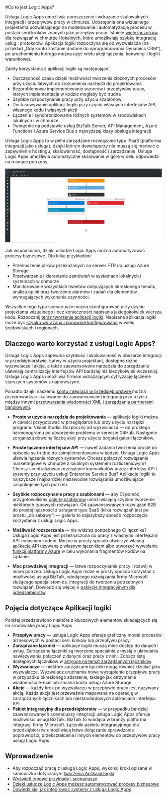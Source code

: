 <properties 
    pageTitle="Co to jest Logic Apps?" 
    description="Dowiedz się więcej o funkcji App Service Logic Apps" 
    authors="kevinlam1" 
    manager="dwrede" 
    editor="" 
    services="logic-apps" 
    documentationCenter=""/>

<tags
    ms.service="logic-apps"
    ms.workload="na"
    ms.tgt_pltfrm="na"
    ms.devlang="na"
    ms.topic="hero-article" 
    ms.date="07/12/2016"
    ms.author="klam"/>

#Co to jest Logic Apps?

Usługa Logic Apps umożliwia uproszczenie i wdrażanie skalowalnych integracji i przepływów pracy w chmurze. Udostępnia ona wizualnego projektanta pozwalającego na modelowanie i automatyzację procesu w postaci serii kroków znanych jako przepływ pracy.  Istnieje [wiele łączników](../connectors/apis-list.md) dla rozwiązań w chmurze i lokalnych, które umożliwiają szybką integrację usług i protokołów.  Aplikacja logiki rozpoczyna się od wyzwalacza (na przykład „Gdy konto zostanie dodane do oprogramowania Dynamics CRM”), po uruchomieniu którego można użyć wielu akcji łączenia, konwersji i logiki warunkowej.

Zalety korzystania z aplikacji logiki są następujące:  

- Oszczędność czasu dzięki możliwości tworzenia złożonych procesów przy użyciu łatwych do zrozumienia narzędzi do projektowania
- Bezproblemowe implementowanie wzorców i przepływów pracy, których implementacja w kodzie mogłaby być trudna
- Szybkie rozpoczynanie pracy przy użyciu szablonów
- Dostosowywanie aplikacji logiki przy użyciu własnych interfejsów API, własnego kodu i własnych akcji
- Łączenie i synchronizowanie różnych systemów w środowiskach lokalnych i w chmurze
- Tworzenie na podstawie usług BizTalk Server, API Management, Azure Functions i Azure Service Bus z najwyższej klasy obsługą integracji

Usługa Logic Apps to w pełni zarządzane rozwiązanie typu iPaaS (platforma integracji jako usługa), dzięki którym deweloperzy nie muszą się martwić o zapewnienie hostingu, skalowalność, dostępność i zarządzanie.  Usługa Logic Apps umożliwia automatyczne skalowanie w górę w celu odpowiedzi na rosnące potrzeby.

![Projektant aplikacji przepływu](./media/app-service-logic-what-are-logic-apps/LogicAppCapture2.png)

Jak wspomniano, dzięki usłudze Logic Apps można automatyzować procesy biznesowe. Oto kilka przykładów:  
 
* Przenoszenie plików przekazanych na serwer FTP do usługi Azure Storage
* Przetwarzanie i kierowanie zamówień w systemach lokalnych i systemach w chmurze
* Monitorowanie wszystkich tweetów dotyczących określonego tematu, analiza opinii oraz tworzenie alarmów i zadań dla elementów wymagających wykonania czynności.

Wszystkie tego typu scenariusze można skonfigurować przy użyciu projektanta wizualnego i bez konieczności napisania jakiegokolwiek wiersza kodu. Rozpocznij [teraz tworzenie aplikacji logiki][create].  Napisana aplikacja logiki może być [szybko wdrażana i ponownie konfigurowana](app-service-logic-create-deploy-template.md) w wielu środowiskach i regionach.

## Dlaczego warto korzystać z usługi Logic Apps?

Usługa Logic Apps zapewnia szybkość i skalowalność w obszarze integracji w przedsiębiorstwie.  Łatwy w użyciu projektant, dostępne różne wyzwalacze i akcje, a także zaawansowane narzędzia do zarządzania ułatwiają centralizację interfejsów API bardziej niż kiedykolwiek wcześniej.  Usługa Logic Apps umożliwia firmom wdrażającym cyfryzację łączenie starszych systemów z najnowszymi.

Ponadto dzięki naszemu [kontu integracji w przedsiębiorstwie ][biztalk] można przeprowadzać skalowanie do zaawansowanej integracji przy użyciu między innymi [przetwarzania wiadomości XML][xml] i [zarządzania partnerami handlowymi][tpm].

- **Proste w użyciu narzędzia do projektowania** — aplikacje logiki można w całości przygotować w przeglądarce lub przy użyciu narzędzi programu Visual Studio. Rozpocznij od wyzwalacza — od prostego harmonogramu po utworzenie problemu w serwisie GitHub. Następnie zorganizuj dowolną liczbę akcji przy użyciu bogatej galerii łączników.

- **Proste łączenie interfejsów API** — nawet zadania tworzenia proste do opisania są trudne do zaimplementowania w kodzie. Usługa Logic Apps ułatwia łączenie różnych systemów. Chcesz połączyć rozwiązanie marketingowe w chmurze z lokalnym systemem rozliczeniowym? Chcesz scentralizować przesyłanie komunikatów przez interfejsy API i systemy przy użyciu usługi Enterprise Service Bus? Aplikacje logiki to najszybsze i najbardziej niezawodne rozwiązania umożliwiające zaspokojenie tych potrzeb.

- **Szybkie rozpoczynanie pracy z szablonami** — aby Ci pomóc, przygotowaliśmy [galerię szablonów][templates] umożliwiającą szybkie tworzenie niektórych typowych rozwiązań. Od zaawansowanych rozwiązań B2B do prostej łączności z usługami typu SaaS (kilka rozwiązań jest po prostu „do zabawy”) — galeria to najszybszy sposób rozpoczęcia korzystania z usługi Logic Apps.

- **Możliwość rozszerzania** — nie widzisz potrzebnego Ci łącznika? Usługa Logic Apps jest przeznaczona do pracy z własnymi interfejsami API i własnym kodem. Można w prosty sposób utworzyć własną aplikację API używaną z własnym łącznikiem albo utworzyć wywołanie [funkcji platformy Azure](https://functions.azure.com) w celu wykonania fragmentów kodów na żądanie. 

- **Moc prawdziwej integracji** — łatwe rozpoczynanie pracy i rozwój w miarę potrzeb. Usługa Logic Apps może w prosty sposób korzystać z możliwości usługi BizTalk, wiodącego rozwiązania firmy Microsoft służącego specjalistom ds. integracji do tworzenia potrzebnych rozwiązań. Dowiedz się więcej o [pakiecie integracyjnym dla przedsiębiorstw](./app-service-logic-enterprise-integration-overview.md).

## Pojęcia dotyczące Aplikacji logiki

Poniżej przedstawiono niektóre z kluczowych elementów składających się na środowisko pracy Logic Apps. 

- **Przepływ pracy** — usługa Logic Apps oferuje graficzny model procesów biznesowych w postaci serii kroków lub przepływu pracy.
- **Zarządzane łączniki** — aplikacje logiki muszą mieć dostęp do danych i usług. Zarządzane łączniki są tworzone specjalnie z myślą o ułatwianiu nawiązywania połączeń z danymi oraz pracy z nimi. Zobacz listę dostępnych łączników w [artykule na temat zarządzanych łączników][managedapis].
- **Wyzwalacze** — niektóre zarządzane łączniki mogą również działać jako wyzwalacze. Wyzwalacz uruchamia nowe wystąpienie przepływu pracy w przypadku określonego zdarzenia, takiego jak otrzymanie wiadomości e-mail lub zmiana konta usługi Azure Storage.
-  **Akcje** — każdy krok po wyzwalaczu w przepływie pracy jest nazywany akcją. Każda akcja jest przeważnie mapowana na operację w zarządzanych łącznikach lub niestandardowych aplikacjach interfejsu API.
- **Pakiet integracyjny dla przedsiębiorstw** — w przypadku bardziej zaawansowanych scenariuszy integracji usługa Logic Apps oferuje możliwości usługi BizTalk. BizTalk to wiodąca w branży platforma integracji firmy Microsoft. Łączniki pakietu integracyjnego dla przedsiębiorstw umożliwiają łatwe dołączanie sprawdzania poprawności, przekształcania i innych elementów do przepływów pracy usługi Logic Apps.

## Wprowadzenie  

- Aby rozpocząć pracę z usługą Logic Apps, wykonaj kroki opisane w samouczku dotyczącym [tworzenia Aplikacji logiki][create].  
- [Wyświetl typowe przykłady i scenariusze](app-service-logic-examples-and-scenarios.md)
- [Dzięki usłudze Logic Apps możesz automatyzować procesy biznesowe](http://channel9.msdn.com/Events/Build/2016/T694) 
- [Dowiedz się, jak integrować systemy z usługą Logic Apps](http://channel9.msdn.com/Events/Build/2016/P462)

[biztalk]: app-service-logic-enterprise-integration-accounts.md
[appservice]: ../app-service/app-service-value-prop-what-is.md
[create]: app-service-logic-create-a-logic-app.md
[managedapis]: ../connectors/apis-list.md
[tpm]: app-service-logic-enterprise-integration-accounts.md
[xml]: app-service-logic-enterprise-integration-b2b.md
[templates]: app-service-logic-use-logic-app-templates.md



<!--HONumber=sep16_HO1-->


